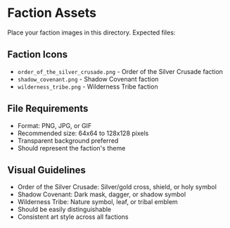 # Faction Assets

Place your faction images in this directory. Expected files:

## Faction Icons
- `order_of_the_silver_crusade.png` - Order of the Silver Crusade faction
- `shadow_covenant.png` - Shadow Covenant faction
- `wilderness_tribe.png` - Wilderness Tribe faction

## File Requirements
- Format: PNG, JPG, or GIF
- Recommended size: 64x64 to 128x128 pixels
- Transparent background preferred
- Should represent the faction's theme

## Visual Guidelines
- Order of the Silver Crusade: Silver/gold cross, shield, or holy symbol
- Shadow Covenant: Dark mask, dagger, or shadow symbol
- Wilderness Tribe: Nature symbol, leaf, or tribal emblem
- Should be easily distinguishable
- Consistent art style across all factions




